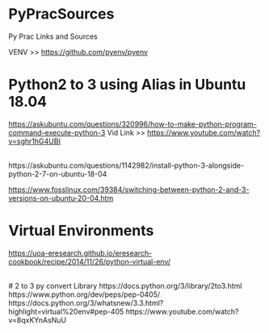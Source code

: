# PyPracSources
Py Prac Links and Sources

VENV >> https://github.com/pyenv/pyenv

# Python2 to 3 using Alias in Ubuntu 18.04 
https://askubuntu.com/questions/320996/how-to-make-python-program-command-execute-python-3
Vid Link >> https://www.youtube.com/watch?v=sghr1hG4UBI

<br>
https://askubuntu.com/questions/1142982/install-python-3-alongside-python-2-7-on-ubuntu-18-04

https://www.fosslinux.com/39384/switching-between-python-2-and-3-versions-on-ubuntu-20-04.htm

# Virtual Environments
https://uoa-eresearch.github.io/eresearch-cookbook/recipe/2014/11/26/python-virtual-env/


<br>
# 2 to 3 py convert Library
https://docs.python.org/3/library/2to3.html
https://www.python.org/dev/peps/pep-0405/
https://docs.python.org/3/whatsnew/3.3.html?highlight=virtual%20env#pep-405
https://www.youtube.com/watch?v=8qxKYnAsNuU

